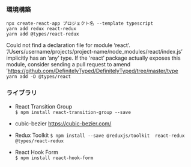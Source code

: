 ### 環境構築
`npx create-react-app プロジェクト名 --template typescript`  
`yarn add redux react-redux`  
`yarn add @types/react-redux`  

Could not find a declaration file for module ‘react’. ‘/Users/username/projects/project-name/node_modules/react/index.js’ implicitly has an ‘any’ type.
If the ‘react’ package actually exposes this module, consider sending a pull request to amend ’https://github.com/DefinitelyTyped/DefinitelyTyped/tree/master/type  
`yarn add -D @types/react`


### ライブラリ
- React Transition Group  
`$ npm install react-transition-group --save`  

- cubic-bezier
https://cubic-bezier.com/  

- Redux Toolkit
`$ npm install --save @reduxjs/toolkit  react-redux @types/react-redux`

- React Hook Form  
`$ npm install react-hook-form`
